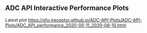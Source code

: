 ## ADC API Interactive Performance Plots

Latest plot https://sfu-ireceptor.github.io/ADC-API-Plots/ADC-API-Plots/ADC_API_performance_2020-05-11_2020-06-10.html
